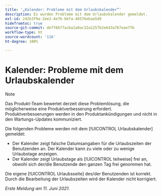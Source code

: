 ```yaml
---
title: '„Kalender: Probleme mit dem Urlaubskalender“'
description: Es wurden Probleme mit dem Urlaubskalender gemeldet.
exl-id: 242b3f9a-2ee2-4e76-bbfa-46576ebaa5d9
hidefromtoc: true
source-git-commit: de7f66f7acba1a0ac32a1257b2e643a767eae7fb
workflow-type: ht
source-wordcount: '116'
ht-degree: 100%

---
```


# Kalender: Probleme mit dem Urlaubskalender

>[!NOTE]
>
>Das Produkt-Team bewertet derzeit diese Problemlösung, die möglicherweise eine Produktverbesserung erfordert. Produktverbesserungen werden in den Produktankündigungen und nicht in den Wartungs-Updates kommuniziert.

Die folgenden Probleme werden mit dem [!UICONTROL Urlaubskalender] gemeldet:

* Der Kalender zeigt falsche Datumsangaben für die Urlaubszeiten der Benutzenden an. Der Kalender kann zu viele oder zu wenige Urlaubstage anzeigen.
* Der Kalender zeigt Urlaubstage als [!UICONTROL teilweise] frei an, obwohl sich der/die Benutzende den ganzen Tag frei genommen hat.

Die eigene [!UICONTROL Urlaubsseite] des/der Benutzenden ist korrekt. Durch die Bearbeitung der Urlaubszeiten wird der Kalender nicht korrigiert.

_Erste Meldung am 11. Juni 2021._
